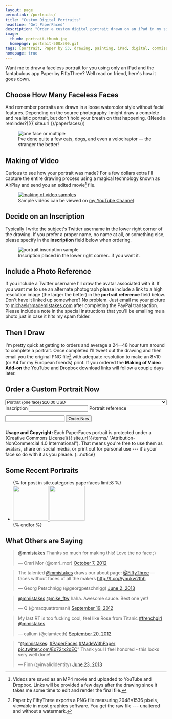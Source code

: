 ```yaml
---
layout: page
permalink: /portraits/
title: "Custom Digital Portraits"
headline: "Get PaperFaced"
description: "Order a custom digital portrait drawn on an iPad in my signature faceless style."
image:
  thumb: portrait-thumb.jpg
  homepage: portrait-500x500.gif
tags: [portrait, Paper by 53, drawing, painting, iPad, digital, commission]
homepage: true
---
```


Want me to draw a faceless portrait for you using only an iPad and the fantabulous app Paper by FiftyThree? Well read on friend, here's how it goes down.

## Choose How Many Faceless Faces

And remember portraits are drawn in a loose watercolor style without facial features. Depending on the source photography I might draw a complete and realistic portrait, but don't hold your breath on that happening. ([Need a reminder?]({{ site.url }}/paperfaces/))

<figure>
	<img src="{{ site.url }}/images/portrait-single-multiple.jpg" alt="one face or multiple">
	<figcaption>I&rsquo;ve done quite a few cats, dogs, and even a velociraptor &mdash; the stranger the better!</figcaption>
</figure>

## Making of Video

Curious to see how your portrait was made? For a few dollars extra I'll capture the entire drawing process using a magical technology known as AirPlay and send you an edited movie[^movie] file.

[^movie]: Videos are saved as an MP4 movie and uploaded to YouTube and Dropbox. Links will be provided a few days after the drawing since it takes me some time to edit and render the final file.

<figure>
	<a href="http://www.youtube.com/playlist?list=PLaLqP2ipMLc6UugVLyTwWTiFtmmZzj7ao" target="_blank"><img src="{{ site.url }}/images/portrait-making-of-video.jpg" alt="making of video samples"></a>
	<figcaption>Sample videos can be viewed on <a href="http://www.youtube.com/playlist?list=PLaLqP2ipMLc6UugVLyTwWTiFtmmZzj7ao" target="_blank">my YouTube Channel</a></figcaption>
</figure>

## Decide on an Inscription

Typically I write the subject's Twitter username in the lower right corner of the drawing. If you prefer a proper name, no name at all, or something else, please specify in the **inscription** field below when ordering.

<figure>
	<img src="{{ site.url }}/images/portrait-inscription.jpg" alt="portrait inscription sample">
	<figcaption>Inscription placed in the lower right corner&hellip;if you want it.</figcaption>
</figure>

## Include a Photo Reference

If you include a Twitter username I'll draw the avatar associated with it. If you want me to use an alternate photograph please include a link to a high resolution image (the larger the better) in the **portrait reference** field below. Don't have it linked up somewhere? No problem. Just email me your picture to <michael@mademistakes.com> after completing the PayPal transaction. Please include a note in the special instructions that you'll be emailing me a photo just in case it hits my spam folder.

## Then I Draw

I'm pretty quick at getting to orders and average a 24--48 hour turn around to complete a portrait. Once completed I'll tweet out the drawing and then email you the original PNG file[^png-file] with adequate resolution to make an 8&times;10 (or A4 for my European friends) print. If you ordered the **Making of Video Add-on** the YouTube and Dropbox download links will follow a couple days later.

[^png-file]: Paper by FiftyThree exports a PNG file measuring 2048&times;1536 pixels, viewable in most graphics software. You get the raw file --- unaltered and without a watermark.

## Order a Custom Portrait Now

<div class="well">
  <form action="https://www.paypal.com/cgi-bin/webscr" method="post" target="_top">
    <input type="hidden" name="cmd" value="_s-xclick">
    <input type="hidden" name="hosted_button_id" value="3VRPLX7UXXDLW">
    <select name="os0" style="width: 100%;">
      <option value="Portrait (one face)">Portrait (one face) $10.00 USD</option>
      <option value="Portrait (one face) + making of video">Portrait (one face) + making of video $15.00 USD</option>
      <option value="Portrait (multiple faces)">Portrait (multiple faces) $25.00 USD</option>
      <option value="Portrait (multiple faces) + making of video">Portrait (multiple faces) + making of video $30.00 USD</option>
    </select>
    <input type="hidden" name="on1" value="Inscription">
    <label style="margin:10px 0;">Inscription</label>
    <input type="text" name="os1" maxlength="200">
    <input type="hidden" name="on2" value="Portrait reference">
    <label style="margin:10px 0;">Portrait reference</label>
    <input type="text" name="os2" maxlength="200">
    </table>
    <input type="hidden" name="currency_code" value="USD">
    <input type="submit" value="Order Now" class="btn btn-inverse" name="submit" alt="PayPal - The safer, easier way to pay online!" style="margin:10px 0;" onMouseDown="_gaq.push(['_trackEvent', 'PaperFaces', 'Click Buy Now']);">
    <img alt="" border="0" src="https://www.paypalobjects.com/en_US/i/scr/pixel.gif" width="1" height="1">
  </form>
</div><!-- /.well -->

**Usage and Copyright:** Each PaperFaces portrait is protected under a [Creative Commons License]({{ site.url }}/terms/ "Attribution-NonCommercial 4.0 International"). That means you're free to use them as avatars, share on social media, or print out for personal use --- it's your face so do with it as you please.
{: .notice}

## Some Recent Portraits

<ul class="oversized-recent-grid unstyled-list">
{% for post in site.categories.paperfaces limit:8 %}
  <li><a href="{{ site.url }}{{ post.url }}" title="{{ post.title }}">
    <img class="load" src="{{ site.url }}/images/preload.gif" data-original="{{ site.url }}/images/{{ post.image.thumb }}" alt="" width="110" height="110">
    <noscript><img src="{{ site.url }}/images/{{ post.image.thumb }}" alt="" width="110" height="110"></noscript>
  </a></li>
  {% endfor %}
</ul>

## What Others are Saying

<blockquote class="twitter-tweet" data-conversation="none"><p><a href="https://twitter.com/mmistakes">@mmistakes</a> Thanks so much for making this! Love the no face ;)</p>&mdash; Omri Mor (@omri_mor) <a href="https://twitter.com/omri_mor/statuses/255021100780625922">October 7, 2012</a></blockquote>

<blockquote class="twitter-tweet"><p>The talented <a href="https://twitter.com/mmistakes">@mmistakes</a> draws our about page: <a href="https://twitter.com/FiftyThree">@FiftyThree</a> — faces without faces of all the makers <a href="http://t.co/Aynukw2thh">http://t.co/Aynukw2thh</a></p>&mdash; Georg Petschnigg (@georgpetschnigg) <a href="https://twitter.com/georgpetschnigg/statuses/341333760433848321">June 2, 2013</a></blockquote>

<blockquote class="twitter-tweet" data-conversation="none"><p><a href="https://twitter.com/mmistakes">@mmistakes</a> <a href="https://twitter.com/Mike_FTW">@mike_ftw</a> haha. Awesome sauce. Best one yet!</p>&mdash; Q (@maxquattromani) <a href="https://twitter.com/maxquattromani/statuses/248245003300794368">September 19, 2012</a></blockquote>

<blockquote class="twitter-tweet"><p>My last RT is too fucking cool, feel like Rose from Titanic <a href="https://twitter.com/search?q=%23frenchgirl&amp;src=hash">#frenchgirl</a> <a href="https://twitter.com/mmistakes">@mmistakes</a></p>&mdash; callum (@clamteeth) <a href="https://twitter.com/clamteeth/statuses/248683914368004096">September 20, 2012</a></blockquote>

<blockquote class="twitter-tweet" data-media="none"><p>“<a href="https://twitter.com/mmistakes">@mmistakes</a>: <a href="https://twitter.com/search?q=%23PaperFaces&amp;src=hash">#PaperFaces</a> <a href="https://twitter.com/search?q=%23MadeWithPaper&amp;src=hash">#MadeWithPaper</a> <a href="http://t.co/Eo72rx2dEC">pic.twitter.com/Eo72rx2dEC</a>”&#10;&#10;Thank you! I feel honored - this looks very well done!</p>&mdash; Finn (@invalididentity) <a href="https://twitter.com/invalididentity/statuses/348884007892692994">June 23, 2013</a></blockquote>

<script async src="//platform.twitter.com/widgets.js" charset="utf-8"></script>